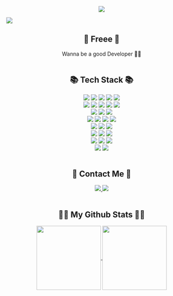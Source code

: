 <p align="center">
  <img src="https://github.com/25th-Night/25th-Night/assets/104040502/8f908a66-4684-4955-af0c-46a5bd945278"/>
</p>

<p align="left">
  <a href="https://hits.seeyoufarm.com"><img src="https://hits.seeyoufarm.com/api/count/incr/badge.svg?url=https%3A%2F%2Fgithub.com%2F25th-Night&count_bg=%2341B883&title_bg=%23CDC2C2&icon=github.svg&icon_color=%23E7E7E7&title=hits&edge_flat=true"/></a>
</p>

<h2 align="center">👋 Freee 👋 </h2>
<div align="center">
Wanna be a good Developer 🏳‍🌈
</div>

<br>

<h2 align="center"> 📚 Tech Stack 📚 </h2>
<div align="center">
  <img src="https://img.shields.io/badge/HTML5-E34F26?style=flat-square&logo=html5&logoColor=white" />
  <img src="https://img.shields.io/badge/CSS3-1572B6?style=flat-square&logo=css3&logoColor=white" />
  <img src="https://img.shields.io/badge/JavaScript-F7DF1E?style=flat-square&logo=javascript&logoColor=white" />
  <img src="https://img.shields.io/badge/bootstrap-7952b3?style=flat-square&logo=bootstrap&logoColor=white" />
  <img src="https://img.shields.io/badge/tailwindcss-06B6D4?style=flat-square&logo=tailwindcss&logoColor=white" />
  <br>
  <img src="https://img.shields.io/badge/Python-3776AB?style=flat-square&logo=python&logoColor=white" />
  <img src="https://img.shields.io/badge/Django-092E20?style=flat-square&logo=django&logoColor=white" />
  <img src="https://img.shields.io/badge/FastAPI-009688?style=flat-square&logo=fastapi&logoColor=white" />
  <img src="https://img.shields.io/badge/Gunicorn-499848?style=flat-square&logo=gunicorn&logoColor=white" />
  <img src="https://img.shields.io/badge/Nginx-009639?style=flat-square&logo=nginx&logoColor=white" />
  <br>
  <img src="https://img.shields.io/badge/PostgreSQL-4169E1?style=flat-square&logo=postgresql&logoColor=white" />
  <img src="https://img.shields.io/badge/MySQL-4479a1?style=flat-square&logo=mysql&logoColor=white" />
  <img src="https://img.shields.io/badge/MongoDB-47a24b?style=flat-square&logo=mongodb&logoColor=white" />
  <br>
  <img src="https://img.shields.io/badge/Celery-37814A?style=flat-square&logo=celery&logoColor=white" />
  <img src="https://img.shields.io/badge/Redis-DC382D?style=flat-square&logo=redis&logoColor=white" />
  <img src="https://img.shields.io/badge/Channels-46A45E?style=flat-square&logo=channels&logoColor=white" />
  <img src="https://img.shields.io/badge/Flower-37814A?style=flat-square&logo=Flower&logoColor=white" />
  <br>
  <img src="https://img.shields.io/badge/Docker-2496ED?style=flat-square&logo=docker&logoColor=white" />
  <img src="https://img.shields.io/badge/Kubernetes-326CE5?style=flat-square&logo=kubernetes&logoColor=white" />
  <img src="https://img.shields.io/badge/Helm-277A9F?style=flat-square&logo=helm&logoColor=white" />
  <br>
  <img src="https://img.shields.io/badge/GitHub-181717?style=flat-square&logo=github&logoColor=white" />
  <img src="https://img.shields.io/badge/GitHub%20Actions-2088FF?style=flat-square&logo=github-actions&logoColor=white" />
  <img src="https://img.shields.io/badge/ArgoCD-2733CC?style=flat-square&logo=argo&logoColor=white" />
  <br>
  <img src="https://img.shields.io/badge/Terraform-623CE4?style=flat-square&logo=terraform&logoColor=white" />
  <img src="https://img.shields.io/badge/AWS-FF9900?style=flat-square&logo=amazon-aws&logoColor=white" />
  <img src="https://img.shields.io/badge/NCloud-03C75A?style=flat-square&logo=naver&logoColor=white" />
  <br>
  <img src="https://img.shields.io/badge/Prometheus-E6522C?style=flat-square&logo=prometheus&logoColor=white" />
  <img src="https://img.shields.io/badge/Grafana-F46800?style=flat-square&logo=grafana&logoColor=white" />
  <br>
</div>

<br>

<h2 align="center"> 📝 Contact Me 📝 </h2>
<div align="center">
  <a href="https://notion.so/7fb452e52ba347fa961128a0cb3f5413">
    <img src="https://img.shields.io/badge/Notion-000000?style=flat-square&logo=notion&logoColor=white" />
  </a>
  <a href="mailto:browneyed.sw@gmail.com">
    <img src="https://img.shields.io/badge/Gmail-d14836?style=flat-square&logo=Gmail&logoColor=white&link=browneyed.sw@gmail.com"/>
  </a>
</div>

<br>

<h2 align="center">👩‍💻 My Github Stats 👩‍💻</h2>
<div align="center">
  <a href="https://github.com/25th-Night">
    <img align="center" height="170em" src="https://github-readme-stats.vercel.app/api?username=25th-Night&show_icons=true&include_all_commits=true&disable_animations=true&theme=vue" />
  </a>
  <a href="https://github.com/25th-Night">
    <img align="center" height="170em" src="https://github-readme-stats.vercel.app/api/top-langs/?username=25th-Night&title_color=7DC19A&layout=compact&langs_count=6&card_width=370" />
  </a>
</div>

<br>


<!--
**25th-Night/25th-Night** is a ✨ _special_ ✨ repository because its `README.md` (this file) appears on your GitHub profile.

Here are some ideas to get you started:

- 🔭 I’m currently working on ...
- 🌱 I’m currently learning ...
- 👯 I’m looking to collaborate on ...
- 🤔 I’m looking for help with ...
- 💬 Ask me about ...
- 📫 How to reach me: ...
- 😄 Pronouns: ...
- ⚡ Fun fact: ...
-->
